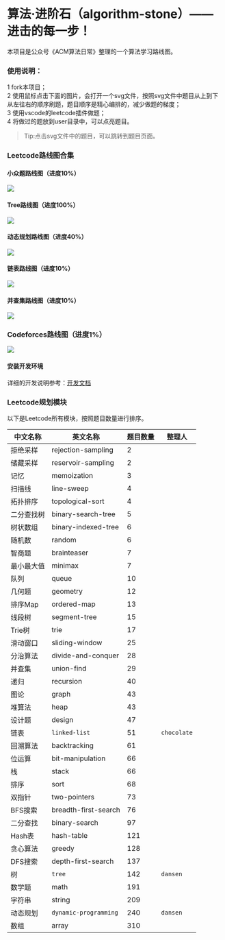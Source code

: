 # 算法·进阶石（algorithm-stone）—— 进击的每一步！

本项目是公众号《ACM算法日常》整理的一个算法学习路线图。

### 使用说明：
1 fork本项目；  
2 使用鼠标点击下面的图片，会打开一个svg文件，按照svg文件中题目从上到下从左往右的顺序刷题，题目顺序是精心编排的，减少做题的梯度；  
3 使用vscode的leetcode插件做题；  
4 将做过的题放到user目录中，可以点亮题目。  

> Tip:点击svg文件中的题目，可以跳转到题目页面。

### Leetcode路线图合集

#### 小众题路线图（进度10%）
<img src="https://raw.githubusercontent.com/acm-clan/algorithm-stone/main/images/leetcode_mini.svg">

#### Tree路线图（进度100%）
<img src="https://raw.githubusercontent.com/acm-clan/algorithm-stone/main/images/leetcode_tree.svg">

#### 动态规划路线图（进度40%）
<img src="https://raw.githubusercontent.com/acm-clan/algorithm-stone/main/images/leetcode_dp.svg">

#### 链表路线图（进度10%）
<img src="https://raw.githubusercontent.com/acm-clan/algorithm-stone/main/images/leetcode_linked_list.svg">

#### 并查集路线图（进度10%）
<img src="https://raw.githubusercontent.com/acm-clan/algorithm-stone/main/images/leetcode_union_find.svg">

### Codeforces路线图（进度1%）
<img src="https://raw.githubusercontent.com/acm-clan/algorithm-stone/main/images/codeforces.svg">


#### 安装开发环境

详细的开发说明参考：[开发文档](https://github.com/acm-clan/algorithm-stone/blob/main/docs/dev_zh.md)

### Leetcode规划模块
以下是Leetcode所有模块，按照题目数量进行排序。  

| 中文名称 | 英文名称 | 题目数量 | 整理人 |
| ---- | ---- | ---- | ---- |
|拒绝采样| rejection-sampling| 2 | |  
|储藏采样| reservoir-sampling | 2 | |  
|记忆| memoization | 3 | |  
|扫描线| line-sweep | 4 | |  
|拓扑排序| topological-sort | 4 | |  
|二分查找树| binary-search-tree | 5 | |  
|树状数组| binary-indexed-tree | 6 | |  
|随机数| random  | 6 | |
|智商题| brainteaser  | 7 | |
|最小最大值| minimax  | 7 | |
|队列| queue  | 10 | |
|几何题| geometry  | 12 | |
|排序Map| ordered-map  | 13 | |
|线段树| segment-tree  | 15 | |
|Trie树| trie  | 17 | |
|滑动窗口| sliding-window  | 25 | |
|分治算法| divide-and-conquer  | 28 | |
|并查集| union-find  |  29  | |
|递归| recursion  | 40 | |
|图论| graph  | 43 | |
|堆算法| heap  |43  | |
|设计题| design  | 47 | |
|链表| `linked-list` | 51 |`chocolate` |
|回溯算法| backtracking  | 61 | |
|位运算| bit-manipulation  | 66 | |
|栈| stack  | 66 | |
|排序| sort  |68  | |
|双指针| two-pointers  | 73 | |
|BFS搜索| breadth-first-search  | 76 | |
|二分查找| binary-search  | 97 | |
|Hash表| hash-table  | 121 | |
|贪心算法| greedy  | 128 | |
|DFS搜索| depth-first-search  | 137 | |
|树| `tree`  | 142 |`dansen` |
|数学题| math  | 191 | |
|字符串| string  | 209 | |
|动态规划| `dynamic-programming` | 240 |`dansen` |
|数组| array|310  | |